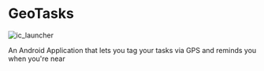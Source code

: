 # GeoTasks
![ic_launcher](https://cloud.githubusercontent.com/assets/7032914/14826621/fda07a74-0bde-11e6-8dae-cac669195956.png) 


An Android Application that lets you tag your tasks via GPS and reminds you when you're near
